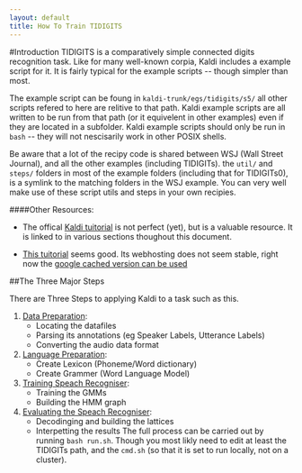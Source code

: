 ```yaml
---
layout: default
title: How To Train TIDIGITS
---
```


#Introduction
TIDIGITS is a comparatively simple connected digits recognition task.
Like for many well-known corpia, Kaldi includes a example script for it.
It is fairly typical for the example scripts -- though simpler than most.

The example script can be foung in `kaldi-trunk/egs/tidigits/s5/` all other scripts refered to here are relitive to that path. Kaldi example scripts are all written to be run from that path (or it equivelent in other examples) even if they are located in a subfolder.
Kaldi example scripts should only be run in `bash` -- they will not nescisarily work in other POSIX shells.

Be aware that a lot of the recipy code is shared between WSJ (Wall Street Journal), and all the other examples (including TIDIGITs).
the `util/` and `steps/` folders in most of the example folders (including that for TIDIGITs0),
is a symlink to the matching folders in the WSJ example. You can very well make use of these script utils and steps in your own recipies.


####Other Resources:

 - The offical [Kaldi tuitorial](http://kaldi.sourceforge.net/tutorial.html) is not perfect (yet), but is a valuable resource. It is linked to in various sections thoughout this document.

 - [This tuitorial](http://analytcz.com/kaldi-hybrid-mlphmm-asr-2/) seems good. Its webhosting does not seem stable, right now the [google cached version can be used](http://webcache.googleusercontent.com/search?q=cache:z-MGlCv917sJ:analytcz.com/kaldi-hybrid-mlphmm-asr-2/)


##The Three Major Steps

There are Three Steps to applying Kaldi to a task such as this.


 1. [Data Preparation](./data_prep):
    * Locating the datafiles
    * Parsing its annotations (eg Speaker Labels, Utterance Labels)
    * Converting the audio data format
 2. [Language Preparation](./lang_prep):
    * Create Lexicon (Phoneme/Word dictionary)
    * Create Grammer (Word Language Model)
 3. [Training Speach Recogniser](train):
    * Training the GMMs
    * Building the HMM graph
 4. [Evaluating the Speach Recogniser](eval):
    * Decodinging and building the lattices
    * Interpetting the results
The full process can be carried out by running `bash run.sh`. Though you most likly need to edit at least the TIDIGITs path, and the `cmd.sh` (so that it is set to run locally, not on a cluster).





